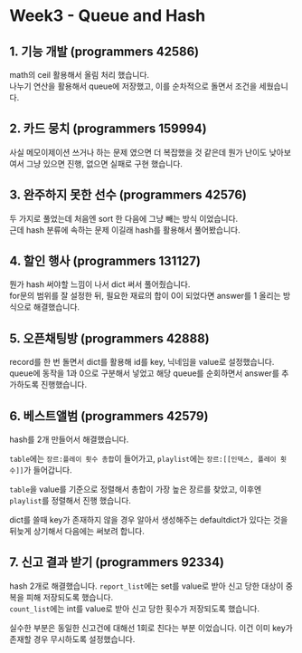# Week3 - Queue and Hash

## 1. 기능 개발 (programmers 42586)

math의 ceil 활용해서 올림 처리 했습니다.  
나누기 연산을 활용해서 queue에 저장했고, 이를 순차적으로 돌면서 조건을 세웠습니다.

## 2. 카드 뭉치 (programmers 159994)

사실 메모이제이션 쓰거나 하는 문제 였으면 더 복잡했을 것 같은데 뭔가 난이도 낮아보여서 그냥 있으면 진행, 없으면 실패로 구현 했습니다.

## 3. 완주하지 못한 선수 (programmers 42576)

두 가지로 풀었는데 처음엔 sort 한 다음에 그냥 빼는 방식 이었습니다.  
근데 hash 분류에 속하는 문제 이길래 hash를 활용해서 풀어봤습니다.

## 4. 할인 행사 (programmers 131127)

뭔가 hash 써야할 느낌이 나서 dict 써서 풀어줬습니다.  
for문의 범위를 잘 설정한 뒤, 필요한 재료의 합이 0이 되었다면 answer를 1 올리는 방식으로 해결했습니다.

## 5. 오픈채팅방 (programmers 42888)

record를 한 번 돌면서 dict를 활용해 id를 key, 닉네임을 value로 설정했습니다.  
queue에 동작을 1과 0으로 구분해서 넣었고 해당 queue를 순회하면서 answer를 추가하도록 진행했습니다.

## 6. 베스트앨범 (programmers 42579)

hash를 2개 만들어서 해결했습니다.

`table`에는 `장르:플레이 횟수 총합`이 들어가고, `playlist`에는 `장르:[[인덱스, 플레이 횟수]]`가 들어갑니다.

`table`을 value를 기준으로 정렬해서 총합이 가장 높은 장르를 찾았고, 이후엔 `playlist`를 정렬해서 진행 했습니다.

dict를 쓸때 key가 존재하지 않을 경우 알아서 생성해주는 defaultdict가 있다는 것을 뒤늦게 상기해서 다음에는 써보려 합니다.

## 7. 신고 결과 받기 (programmers 92334)

hash 2개로 해결했습니다.
`report_list`에는 set를 value로 받아 신고 당한 대상이 중복을 피해 저장되도록 했습니다.  
`count_list`에는 int를 value로 받아 신고 당한 횟수가 저장되도록 했습니다.

실수한 부분은 동일한 신고건에 대해선 1회로 친다는 부분 이었습니다. 이건 이미 key가 존재할 경우 무시하도록 설정했습니다.
